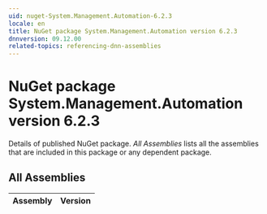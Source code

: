 ```yaml
---
uid: nuget-System.Management.Automation-6.2.3
locale: en
title: NuGet package System.Management.Automation version 6.2.3
dnnversion: 09.12.00
related-topics: referencing-dnn-assemblies
---
```


# NuGet package System.Management.Automation version 6.2.3
Details of published NuGet package.
*All Assemblies* lists all the assemblies that are included in this package or any dependent package.

## All Assemblies

|Assembly|Version|
|---|---|

